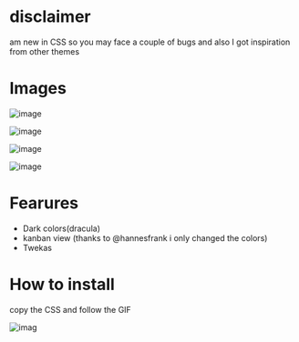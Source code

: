 # disclaimer 
 am new in CSS so you may face a couple of bugs and also  I got inspiration from other themes
 
 # Images 
   ![image](https://github.com/drstrangez0/Remnote-Dracula-theme/blob/main/images/theme.png)
   
   
   
   ![image](https://github.com/drstrangez0/Remnote-Dracula-theme/blob/main/images/img1.png)
   
   
   
   ![image](https://github.com/drstrangez0/Remnote-Dracula-theme/blob/main/images/img2.png)
   
   
   
   
   ![image](https://github.com/drstrangez0/Remnote-Dracula-theme/blob/main/images/img3.JPG)
 
# Fearures
- Dark colors(dracula)
- kanban view (thanks to @hannesfrank i only changed the colors)
- Twekas 




# How to install
 copy the CSS and follow the GIF
 
 
   ![imag](https://github.com/drstrangez0/Remnote-Dracula-theme/blob/main/images/Gif.gif)

